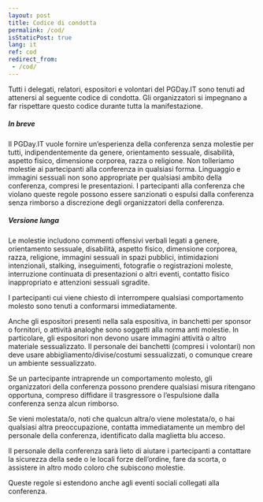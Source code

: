 ```yaml
---
layout: post
title: Codice di condotta
permalink: /cod/
isStaticPost: true
lang: it
ref: cod
redirect_from:
 - /cod/
---
```


Tutti i delegati, relatori, espositori e volontari del PGDay.IT sono
tenuti ad attenersi al seguente codice di condotta. Gli organizzatori
si impegnano a far rispettare questo codice durante tutta la
manifestazione.

##### In breve

Il PGDay.IT vuole fornire un’esperienza della conferenza senza
molestie per tutti, indipendentemente da genere, orientamento
sessuale, disabilità, aspetto fisico, dimensione corporea, razza o
religione. Non tolleriamo molestie ai partecipanti alla conferenza in
qualsiasi forma. Linguaggio e immagini sessuali non sono appropriate
per qualsiasi ambito della conferenza, compresi le presentazioni. I
partecipanti alla conferenza che violano queste regole possono essere
sanzionati o espulsi dalla conferenza senza rimborso a discrezione
degli organizzatori della conferenza.

##### Versione lunga

Le molestie includono commenti offensivi verbali legati a genere,
orientamento sessuale, disabilità, aspetto fisico, dimensione
corporea, razza, religione, immagini sessuali in spazi pubblici,
intimidazioni intenzionali, stalking, inseguimenti, fotografie o
registrazioni moleste, interruzione continuata di presentazioni o
altri eventi, contatto fisico inappropriato e attenzioni sessuali
sgradite.

I partecipanti cui viene chiesto di interrompere qualsiasi
comportamento molesto sono tenuti a conformarsi immediatamente.

Anche gli espositori presenti nella sala espositiva, in banchetti per
sponsor o fornitori, o attività analoghe sono soggetti alla norma anti
molestie. In particolare, gli espositori non devono usare immagini
attività o altro materiale sessualizzato. Il personale dei banchetti
(compresi i volontari) non deve usare abbigliamento/divise/costumi
sessualizzati, o comunque creare un ambiente sessualizzato.

Se un partecipante intraprende un comportamento molesto, gli
organizzatori della conferenza possono prendere qualsiasi misura
ritengano opportuna, compreso diffidare il trasgressore o l’espulsione
dalla conferenza senza alcun rimborso.

Se vieni molestata/o, noti che qualcun altra/o viene molestata/o, o
hai qualsiasi altra preoccupazione, contatta immediatamente un membro
del personale della conferenza, identificato dalla maglietta blu
acceso.

Il personale della conferenza sarà lieto di aiutare i partecipanti a
contattare la sicurezza della sede o le locali forze dell’ordine, fare
da scorta, o assistere in altro modo coloro che subiscono molestie.

Queste regole si estendono anche agli eventi sociali collegati alla
conferenza.

<img class="img-responsive feature-image" src="{{ site.baseurl }}/img/posts/cod.jpg" style="display:none">
